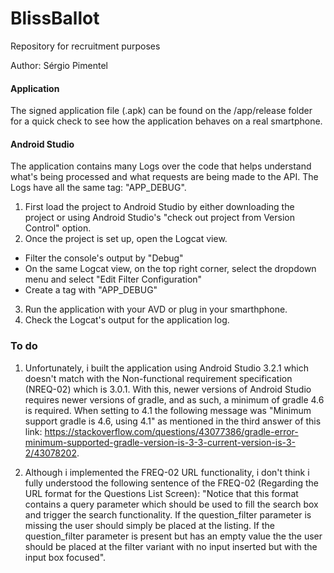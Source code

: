 # BlissBallot
Repository for recruitment purposes


Author: Sérgio Pimentel

#### Application
The signed application file (.apk) can be found on the /app/release folder for a quick check to see how the application behaves on a real smartphone. 

#### Android Studio
The application contains many Logs over the code that helps understand what's being processed and what requests are being made to the API.
The Logs have all the same tag: "APP_DEBUG".

1. First load the project to Android Studio by either downloading the project or using Android Studio's "check out project from Version Control" option.
2. Once the project is set up, open the Logcat view.
  * Filter the console's output by "Debug"
  * On the same Logcat view, on the top right corner, select the dropdown menu and select "Edit Filter Configuration"
  * Create a tag with "APP_DEBUG"
3. Run the application with your AVD or plug in your smarthphone.
4. Check the Logcat's output for the application log.
 
### To do

1. Unfortunately, i built the application using Android Studio 3.2.1 which doesn't match with the Non-functional requirement specification (NREQ-02) which is 3.0.1. With this, newer versions of Android Studio requires newer versions of gradle, and as such, a minimum of gradle 4.6 is required. When setting to 4.1 the following message was "Minimum support gradle is 4.6, using 4.1" as mentioned in the third answer of this link: https://stackoverflow.com/questions/43077386/gradle-error-minimum-supported-gradle-version-is-3-3-current-version-is-3-2/43078202.

2. Although i implemented the FREQ-02 URL functionality, i don't think i fully understood the following sentence of the FREQ-02 (Regarding the URL format for the Questions List Screen): "Notice that this format contains a query parameter which should be used to fill the search box and trigger the search functionality. If the question_filter parameter is missing the user should simply be placed at the listing. If the question_filter parameter is present but has an empty value the the user should be placed at the filter variant with no input inserted but with the input box focused".
